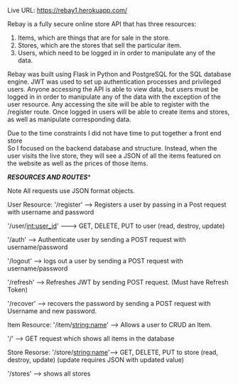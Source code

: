 Live URL:
https://rebay1.herokuapp.com/

Rebay is a fully secure online store API that has three resources:

1) Items, which are things that are for sale in the store.
2) Stores, which are the stores that sell the particular item.
3) Users, which need to be logged in in order to manipulate any of the data.

Rebay was built using Flask in Python and PostgreSQL for the SQL database engine.
JWT was used to set up authentication processes and privileged users. Anyone
accessing the API is able to view data, but users must be logged in in order
to manipulate any of the data with the exception of the user resource. Any accessing the site will be able to register with the /register route. Once logged
in users will be able to create items and stores, as well as manipulate
corresponding data.

Due to the time constraints I did not have time to put together a front end store   
So I focused on the backend database and structure. Instead, when the user visits
the live store, they will see a JSON of all the items featured on the website
as well as the prices of those items.

*****RESOURCES AND ROUTES******

Note All requests use JSON format objects.

User Resource:
'/register'  --> Registers a user by passing in a Post request with username and
                    password

'/user/<int:user_id>' ---> GET, DELETE, PUT to user (read, destroy, update)

'/auth'  --> Authenticate user by sending a POST request with username/password

'/logout' --> logs out a user by sending a POST request with username/password

'/refresh' --> Refreshes JWT by sending POST request. (Must have Refresh Token)

'/recover' --> recovers the password by sending a POST request with Username and new password.

Item Resource:
'/item/<string:name>' --> Allows a user to CRUD an Item.

'/' --> GET request which shows all items in the database

Store Resorse:
'/store/<string:name>'--> GET, DELETE, PUT to store (read, destroy, update)
                        (update requires JSON with updated value)

'/stores' --> shows all stores
